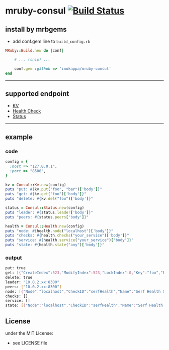 # mruby-consul   [![Build Status](https://travis-ci.org/inokappa/mruby-consul.png?branch=master)](https://travis-ci.org/inokappa/mruby-consul)
## install by mrbgems

- add conf.gem line to `build_config.rb`

```ruby
MRuby::Build.new do |conf|

    # ... (snip) ...

    conf.gem :github => 'inokappa/mruby-consul'
end
```

***

## supported endpoint

- [KV](https://www.consul.io/docs/agent/http/kv.html)
- [Health Check](https://www.consul.io/docs/agent/http/health.html)
- [Status](https://www.consul.io/docs/agent/http/status.html)

***

## example

### code

```ruby
config = {
  :host => "127.0.0.1",
  :port => "8500",
}

kv = Consul::Kv.new(config)
puts "put: #{kv.put("foo", "bar")['body']}"
puts "get: #{kv.get("foo")['body']}"
puts "delete: #{kv.del("foo")['body']}"

status = Consul::Status.new(config)
puts "leader: #{status.leader['body']}"
puts "peers: #{status.peers['body']}"

health = Consul::Health.new(config)
puts "node: #{health.node("localhost")['body']}"
puts "checks: #{health.checks("your_service")['body']}"
puts "service: #{health.service("your_service")['body']}"
puts "state: #{health.state("any")['body']}"
```

### output

```sh
put: true
get: [{"CreateIndex":523,"ModifyIndex":523,"LockIndex":0,"Key":"foo","Flags":0,"Value":"YmFy"}]
delete: true
leader: "10.0.2.xx:8300"
peers: ["10.0.2.xx:8300"]
node: [{"Node":"localhost","CheckID":"serfHealth","Name":"Serf Health Status","Status":"passing","Notes":"","Output":"Agent alive and reachable","ServiceID":"","ServiceName":""}]
checks: []
service: []
state: [{"Node":"localhost","CheckID":"serfHealth","Name":"Serf Health Status","Status":"passing","Notes":"","Output":"Agent alive and reachable","ServiceID":"","ServiceName":""}]
```

## License
under the MIT License:
- see LICENSE file
